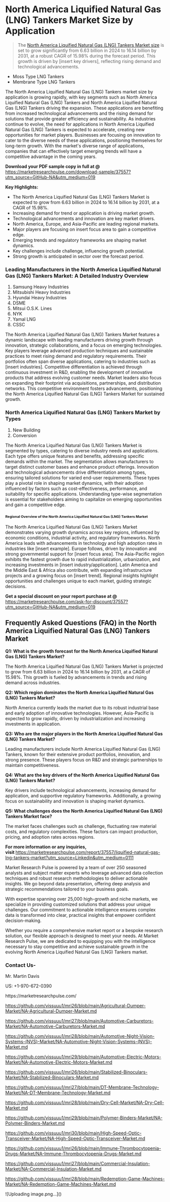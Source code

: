 <h1>North America Liquified Natural Gas (LNG) Tankers Market&nbsp;Size by Application</h1><blockquote><p>The <a href="https://marketresearchpulse.com/download-sample/37557?utm_source=GitHub-NA&amp;utm_medium=019">North America Liquified Natural Gas (LNG) Tankers Market size</a> is set to grow significantly from 6.63 billion in 2024 to 16.14 billion by 2031, at a robust CAGR of 15.98% during the forecast period. This growth is driven by [insert key drivers], reflecting rising demand and technological advancements.</p></blockquote><ul><li>Moss Type LNG Tankers <li> Membrane Type LNG Tankers</li></ul><p>The North America Liquified Natural Gas (LNG) Tankers market size by application is growing rapidly, with key segments such as North America Liquified Natural Gas (LNG) Tankers and North America Liquified Natural Gas (LNG) Tankers driving the expansion. These applications are benefiting from increased technological advancements and the rising demand for solutions that provide greater efficiency and sustainability. As industries continue to evolve, the need for applications in North America Liquified Natural Gas (LNG) Tankers is expected to accelerate, creating new opportunities for market players. Businesses are focusing on innovation to cater to the diverse needs of these applications, positioning themselves for long-term growth. With the market's diverse range of applications, companies that can effectively target emerging trends will have a competitive advantage in the coming years.</p><p><strong>Download your PDF sample copy in full at @ </strong><a href="https://marketresearchpulse.com/download-sample/37557?utm_source=GitHub-NA&amp;utm_medium=019">https://marketresearchpulse.com/download-sample/37557?utm_source=GitHub-NA&amp;utm_medium=019</a></p><p><strong>Key Highlights: </strong></p><ul><li>The North America Liquified Natural Gas (LNG) Tankers Market is expected to grow from 6.63 billion in 2024 to 16.14 billion by 2031, at a CAGR of 15.98%.</li><li>Increasing demand for trend or application is driving market growth.</li><li>Technological advancements and innovation are key market drivers.</li><li>North America, Europe, and Asia-Pacific are leading regional markets.</li><li>Major players are focusing on insert focus area to gain a competitive edge.</li><li>Emerging trends and regulatory frameworks are shaping market dynamics.</li><li>Key challenges include challenge, influencing growth potential.</li><li>Strong growth is anticipated in sector over the forecast period.</li></ul><h3>Leading Manufacturers in the North America Liquified Natural Gas (LNG) Tankers Market: A Detailed Industry Overview</h3><ol><li>Samsung Heavy Industries</li><li>Mitsubishi Heavy Industries</li><li>Hyundai Heavy Industries</li><li>DSME</li><li>Mitsui O.S.K. Lines</li><li>NYK</li><li>Yamal LNG</li><li>CSSC</li></ol><div class="flex max-w-full flex-col flex-grow"><div class="min-h-8 text-message flex w-full flex-col items-end gap-2 whitespace-normal break-words [.text-message+&amp;]:mt-5" dir="auto" data-message-author-role="assistant" data-message-id="fd8432e4-4910-450d-b182-61b7bfb0a01f" data-message-model-slug="gpt-4o"><div class="flex w-full flex-col gap-1 empty:hidden first:pt-[3px]"><div class="markdown prose w-full break-words dark:prose-invert light"><p>The North America Liquified Natural Gas (LNG) Tankers Market features a dynamic landscape with leading manufacturers driving growth through innovation, strategic collaborations, and a focus on emerging technologies. Key players leverage advanced production techniques and sustainable practices to meet rising demand and regulatory requirements. Their portfolios often span diverse applications, catering to industries such as [insert industries]. Competitive differentiation is achieved through continuous investment in R&amp;D, enabling the development of innovative products that address evolving customer needs. Market leaders also focus on expanding their footprint via acquisitions, partnerships, and distribution networks. This competitive environment fosters advancements, positioning the North America Liquified Natural Gas (LNG) Tankers Market for sustained growth.</p></div></div></div></div><h3>North America Liquified Natural Gas (LNG) Tankers Market by Types</h3><ol><li>New Building <li> Conversion</li></ol><div class="flex max-w-full flex-col flex-grow"><div class="min-h-8 text-message flex w-full flex-col items-end gap-2 whitespace-normal break-words [.text-message+&amp;]:mt-5" dir="auto" data-message-author-role="assistant" data-message-id="084470be-0bb7-4664-bddf-5156b4f41249" data-message-model-slug="gpt-4o-mini"><div class="flex w-full flex-col gap-1 empty:hidden first:pt-[3px]"><div class="markdown prose w-full break-words dark:prose-invert light"><p>The North America Liquified Natural Gas (LNG) Tankers Market is segmented by types, catering to diverse industry needs and applications. Each type offers unique features and benefits, addressing specific demands within the market. The segmentation allows manufacturers to target distinct customer bases and enhance product offerings. Innovation and technological advancements drive differentiation among types, ensuring tailored solutions for varied end-user requirements. These types play a pivotal role in shaping market dynamics, with their adoption influenced by factors such as cost-effectiveness, performance, and suitability for specific applications. Understanding type-wise segmentation is essential for stakeholders aiming to capitalize on emerging opportunities and gain a competitive edge.</p></div></div></div></div><h3><span style="font-size: 11px;">Regional Overview of the North America Liquified Natural Gas (LNG) Tankers Market</span></h3><div class="flex max-w-full flex-col flex-grow"><div class="min-h-8 text-message flex w-full flex-col items-end gap-2 whitespace-normal break-words [.text-message+&amp;]:mt-5" dir="auto" data-message-author-role="assistant" data-message-id="e9038762-ce64-4e30-91c9-9bd413514231" data-message-model-slug="gpt-4o-mini"><div class="flex w-full flex-col gap-1 empty:hidden first:pt-[3px]"><div class="markdown prose w-full break-words dark:prose-invert light"><p>The North America Liquified Natural Gas (LNG) Tankers Market demonstrates varying growth dynamics across key regions, influenced by economic conditions, industrial activity, and regulatory frameworks. North America leads with advancements in technology and high adoption rates in industries like [insert example]. Europe follows, driven by innovation and strong governmental support for [insert focus area]. The Asia-Pacific region exhibits the fastest growth due to rapid industrialization, urbanization, and increasing investments in [insert industry/application]. Latin America and the Middle East &amp; Africa also contribute, with expanding infrastructure projects and a growing focus on [insert trend]. Regional insights highlight opportunities and challenges unique to each market, guiding strategic decisions.</p></div></div></div></div><p><strong>Get a special discount on your report purchase at @ </strong><a href="https://marketresearchpulse.com/ask-for-discount/37557?utm_source=GitHub-NA&amp;utm_medium=019">https://marketresearchpulse.com/ask-for-discount/37557?utm_source=GitHub-NA&amp;utm_medium=019</a></p><h2>Frequently Asked Questions (FAQ) in the North America Liquified Natural Gas (LNG) Tankers Market</h2><p><strong>Q1: What is the growth forecast for the North America Liquified Natural Gas (LNG) Tankers Market?</strong></p><p>The North America Liquified Natural Gas (LNG) Tankers Market is projected to grow from 6.63 billion in 2024 to 16.14 billion by 2031, at a CAGR of 15.98%. This growth is fueled by advancements in trends and rising demand across industries.</p><p><strong>Q2: Which region dominates the North America Liquified Natural Gas (LNG) Tankers Market?</strong></p><p>North America currently leads the market due to its robust industrial base and early adoption of innovative technologies. However, Asia-Pacific is expected to grow rapidly, driven by industrialization and increasing investments in application.</p><p><strong>Q3: Who are the major players in the North America Liquified Natural Gas (LNG) Tankers Market?</strong></p><p>Leading manufacturers include North America Liquified Natural Gas (LNG) Tankers, known for their extensive product portfolios, innovation, and strong presence. These players focus on R&amp;D and strategic partnerships to maintain competitiveness.</p><p><strong>Q4: What are the key drivers of the North America Liquified Natural Gas (LNG) Tankers Market?</strong></p><p>Key drivers include technological advancements, increasing demand for application, and supportive regulatory frameworks. Additionally, a growing focus on sustainability and innovation is shaping market dynamics.</p><p><strong>Q5: What challenges does the North America Liquified Natural Gas (LNG) Tankers Market face?</strong></p><p>The market faces challenges such as challenge, fluctuating raw material costs, and regulatory complexities. These factors can impact production, pricing, and adoption rates across regions.</p><p><strong>For more information or any inquiries, visit&nbsp;</strong><a href="https://marketresearchpulse.com/report/37557/liquified-natural-gas-lng-tankers-market?utm_source=Linkedin&utm_medium=0111">https://marketresearchpulse.com/report/37557/liquified-natural-gas-lng-tankers-market?utm_source=Linkedin&utm_medium=0111</a></p><p>Market Research Pulse is powered by a team of over 250 seasoned analysts and subject matter experts who leverage advanced data collection techniques and robust research methodologies to deliver actionable insights. We go beyond data presentation, offering deep analysis and strategic recommendations tailored to your business goals.</p><p>With expertise spanning over 25,000 high-growth and niche markets, we specialize in providing customized solutions that address your unique challenges. Our commitment to actionable intelligence ensures complex data is transformed into clear, practical insights that empower confident decision-making.</p><p>Whether you require a comprehensive market report or a bespoke research solution, our flexible approach is designed to meet your needs. At Market Research Pulse, we are dedicated to equipping you with the intelligence necessary to stay competitive and achieve sustainable growth in the evolving North America Liquified Natural Gas (LNG) Tankers market.</p><h3><strong>Contact Us-</strong></h3><p>Mr. Martin Davis</p><p>US: +1-970-672-0390</p><p>https://marketresearchpulse.com/</p><p><a href="https://github.com/vissuuu1/mri26/blob/main/Agricultural-Dumper-Market/NA-Agricultural-Dumper-Market.md">https://github.com/vissuuu1/mri26/blob/main/Agricultural-Dumper-Market/NA-Agricultural-Dumper-Market.md</a></p><p><a href="https://github.com/vissuuu1/mri27/blob/main/Automotive-Carburetors-Market/NA-Automotive-Carburetors-Market.md">https://github.com/vissuuu1/mri27/blob/main/Automotive-Carburetors-Market/NA-Automotive-Carburetors-Market.md</a></p><p><a href="https://github.com/vissuuu1/mri28/blob/main/Automotive-Night-Vision-Systems-(NVS)-Market/NA-Automotive-Night-Vision-Systems-(NVS)-Market.md">https://github.com/vissuuu1/mri28/blob/main/Automotive-Night-Vision-Systems-(NVS)-Market/NA-Automotive-Night-Vision-Systems-(NVS)-Market.md</a></p><p><a href="https://github.com/vissuuu1/mri29/blob/main/Automotive-Electric-Motors-Market/NA-Automotive-Electric-Motors-Market.md">https://github.com/vissuuu1/mri29/blob/main/Automotive-Electric-Motors-Market/NA-Automotive-Electric-Motors-Market.md</a></p><p><a href="https://github.com/vissuuu1/mri26/blob/main/Stabilized-Binoculars-Market/NA-Stabilized-Binoculars-Market.md">https://github.com/vissuuu1/mri26/blob/main/Stabilized-Binoculars-Market/NA-Stabilized-Binoculars-Market.md</a></p><p><a href="https://github.com/vissuuu1/mri27/blob/main/DT-Membrane-Technology-Market/NA-DT-Membrane-Technology-Market.md">https://github.com/vissuuu1/mri27/blob/main/DT-Membrane-Technology-Market/NA-DT-Membrane-Technology-Market.md</a></p><p><a href="https://github.com/vissuuu1/mri28/blob/main/Dry-Cell-Market/NA-Dry-Cell-Market.md">https://github.com/vissuuu1/mri28/blob/main/Dry-Cell-Market/NA-Dry-Cell-Market.md</a></p><p><a href="https://github.com/vissuuu1/mri29/blob/main/Polymer-Binders-Market/NA-Polymer-Binders-Market.md">https://github.com/vissuuu1/mri29/blob/main/Polymer-Binders-Market/NA-Polymer-Binders-Market.md</a></p><p><a href="https://github.com/vissuuu1/mri30/blob/main/High-Speed-Optic-Transceiver-Market/NA-High-Speed-Optic-Transceiver-Market.md">https://github.com/vissuuu1/mri30/blob/main/High-Speed-Optic-Transceiver-Market/NA-High-Speed-Optic-Transceiver-Market.md</a></p><p><a href="https://github.com/vissuuu1/mri26/blob/main/Immune-Thrombocytopenia-Drugs-Market/NA-Immune-Thrombocytopenia-Drugs-Market.md">https://github.com/vissuuu1/mri26/blob/main/Immune-Thrombocytopenia-Drugs-Market/NA-Immune-Thrombocytopenia-Drugs-Market.md</a></p><p><a href="https://github.com/vissuuu1/mri27/blob/main/Commercial-Insulation-Market/NA-Commercial-Insulation-Market.md">https://github.com/vissuuu1/mri27/blob/main/Commercial-Insulation-Market/NA-Commercial-Insulation-Market.md</a></p><p><a href="https://github.com/vissuuu1/mri28/blob/main/Redemption-Game-Machines-Market/NA-Redemption-Game-Machines-Market.md">https://github.com/vissuuu1/mri28/blob/main/Redemption-Game-Machines-Market/NA-Redemption-Game-Machines-Market.md</a></p>
![Uploading image.png…]()
